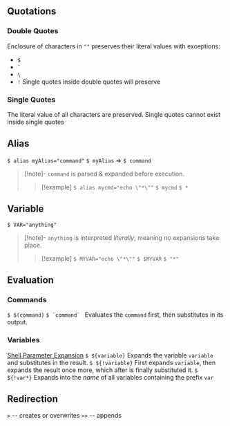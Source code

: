 ## Quotations
### Double Quotes
Enclosure of characters in `""` preserves their literal values with exceptions:
- `$`
-  `` ` ``
- `\`
- `!`
Single quotes inside double quotes will preserve 
### Single Quotes
The literal value of all characters are preserved.
Single quotes cannot exist inside single quotes

## Alias
`$ alias myAlias="command"`
`$ myAlias` => `$ command`
> [!note]-
> `command` is parsed & expanded before execution.
> > [!example]
> > `$ alias mycmd="echo \"*\""`
> > `$ mycmd`
> > `$ *`

## Variable
`$ VAR="anything"`
> [!note]-
> `anything` is interpreted *literally*, meaning no expansions take place.
> > [!example]
> > `$ MYVAR="echo \"*\""`
> > `$ $MYVAR`
> > `$ "*"`

## Evaluation
### Commands
`$ $(command)`
``$ `command` ``
Evaluates the `command` first, then substitutes in its output.

### Variables
[Shell Parameter Expansion](https://www.gnu.org/software/bash/manual/html_node/Shell-Parameter-Expansion.html)
`$ ${variable}`
Expands the variable `variable` and substitutes in the result.
`$ ${!variable}`
First expands `variable`, then expands the result once more, which after is finally substituted it.
`$ ${!var*}`
Expands into the *name* of all variables containing the prefix `var`

## Redirection
`>` -- creates or overwrites
`>>` -- appends